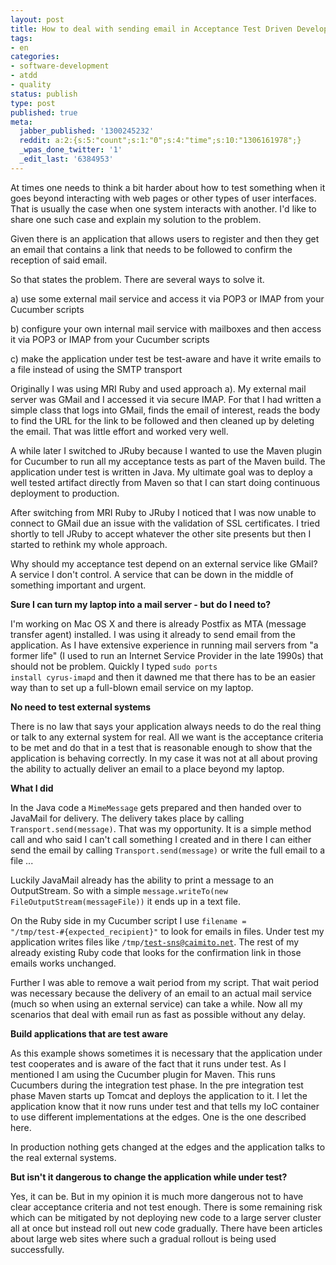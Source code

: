 ```yaml
---
layout: post
title: How to deal with sending email in Acceptance Test Driven Development with Cucumber
tags:
- en
categories:
- software-development
- atdd
- quality
status: publish
type: post
published: true
meta:
  jabber_published: '1300245232'
  reddit: a:2:{s:5:"count";s:1:"0";s:4:"time";s:10:"1306161978";}
  _wpas_done_twitter: '1'
  _edit_last: '6384953'
---
```

At times one needs to think a bit harder about how to test something when it goes beyond interacting with web pages or other types of user interfaces. That is usually the case when one system interacts with another. I'd like to share one such case and explain my solution to the problem.

Given there is an application that allows users to register and then they get an email that contains a link that needs to be followed to confirm the reception of said email.

So that states the problem. There are several ways to solve it.

a) use some external mail service and access it via POP3 or IMAP from your Cucumber scripts

b) configure your own internal mail service with mailboxes and then access it via POP3 or IMAP from your Cucumber scripts

c) make the application under test be test-aware and have it write emails to a file instead of using the SMTP transport

Originally I was using MRI Ruby and used approach a). My external mail server was GMail and I accessed it via secure IMAP. For that I had written a simple class that logs into GMail, finds the email of interest, reads the body to find the URL for the link to be followed and then cleaned up by deleting the email. That was little effort and worked very well.

A while later I switched to JRuby because I wanted to use the Maven plugin for Cucumber to run all my acceptance tests as part of the Maven build. The application under test is written in Java. My ultimate goal was to deploy a well tested artifact directly from Maven so that I can start doing continuous deployment to production.

After switching from MRI Ruby to JRuby I noticed that I was now unable to connect to GMail due an issue with the validation of SSL certificates. I tried shortly to tell JRuby to accept whatever the other site presents but then I started to rethink my whole approach.

Why should my acceptance test depend on an external service like GMail? A service I don't control. A service that can be down in the middle of something important and urgent.

<strong>Sure I can turn my laptop into a mail server - but do I need to?</strong>

I'm working on Mac OS X and there is already Postfix as MTA (message transfer agent) installed. I was using it already to send email from the application. As I have extensive experience in running mail servers from "a former life" (I used to run an Internet Service Provider in the late 1990s) that should not be problem. Quickly I typed <code>sudo ports install cyrus-imapd</code> and then it dawned me that there has to be an easier way than to set up a full-blown email service on my laptop.

<strong>No need to test external systems</strong>

There is no law that says your application always needs to do the real thing or talk to any external system for real. All we want is the acceptance criteria to be met and do that in a test that is reasonable enough to show that the application is behaving correctly. In my case it was not at all about proving the ability to actually deliver an email to a place beyond my laptop.

<strong>What I did</strong>

In the Java code a <code>MimeMessage</code> gets prepared and then handed over to JavaMail for delivery. The delivery takes place by calling <code>Transport.send(message)</code>. That was my opportunity. It is a simple method call and who said I can't call something I created and in there I can either send the email by calling <code>Transport.send(message)</code> or write the full email to a file ...

Luckily JavaMail already has the ability to print a message to an OutputStream. So with a simple <code>message.writeTo(new FileOutputStream(messageFile))</code> it ends up in a text file.

On the Ruby side in my Cucumber script I use <code>filename = "/tmp/test-#{expected_recipient}"</code> to look for emails in files. Under test my application writes files like <code>/tmp/test-sns@caimito.net</code>. The rest of my already existing Ruby code that looks for the confirmation link in those emails works unchanged.

Further I was able to remove a wait period from my script. That wait period was necessary because the delivery of an email to an actual mail service (much so when using an external service) can take a while. Now all my scenarios that deal with email run as fast as possible without any delay.

<strong>Build applications that are test aware</strong>

As this example shows sometimes it is necessary that the application under test cooperates and is aware of the fact that it runs under test. As I mentioned I am using the Cucumber plugin for Maven. This runs Cucumbers during the integration test phase. In the pre integration test phase Maven starts up Tomcat and deploys the application to it. I let the application know that it now runs under test and that tells my IoC container to use different implementations at the edges. One is the one described here.

In production nothing gets changed at the edges and the application talks to the real external systems.

<strong>But isn't it dangerous to change the application while under test?</strong>

Yes, it can be. But in my opinion it is much more dangerous not to have clear acceptance criteria and not test enough. There is some remaining risk which can be mitigated by not deploying new code to a large server cluster all at once but instead roll out new code gradually. There have been articles about large web sites where such a gradual rollout is being used successfully.

